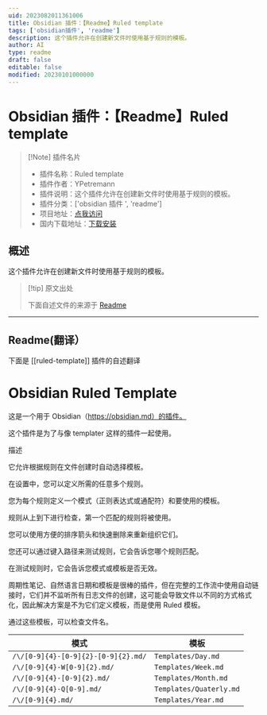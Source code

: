 ```yaml
---
uid: 2023082011361006
title: Obsidian 插件：【Readme】Ruled template
tags: ['obsidian插件', 'readme']
description: 这个插件允许在创建新文件时使用基于规则的模板。
author: AI
type: readme
draft: false
editable: false
modified: 20230101000000
---
```


# Obsidian 插件：【Readme】Ruled template

> [!Note] 插件名片
> - 插件名称：Ruled template
> - 插件作者：YPetremann
> - 插件说明：这个插件允许在创建新文件时使用基于规则的模板。
> - 插件分类：['obsidian 插件 ', 'readme']
> - 项目地址：[点我访问](https://github.com/YPetremann/obsidian-ruled-template)
> - 国内下载地址：[下载安装](https://pkmer.cn/products/plugin/pluginMarket/?ruled-template)

## 概述

这个插件允许在创建新文件时使用基于规则的模板。

> [!tip] 原文出处
>
>下面自述文件的来源于 [Readme](https://ghproxy.net/https://raw.githubusercontent.com/YPetremann/obsidian-ruled-template/master/README.md)
>

---

## Readme(翻译）

下面是 [[ruled-template]] 插件的自述翻译

# Obsidian Ruled Template

这是一个用于 Obsidian（<https://obsidian.md）的插件。>

这个插件是为了与像 templater 这样的插件一起使用。

描述

它允许根据规则在文件创建时自动选择模板。

在设置中，您可以定义所需的任意多个规则。

您为每个规则定义一个模式（正则表达式或通配符）和要使用的模板。

规则从上到下进行检查，第一个匹配的规则将被使用。

您可以使用方便的排序箭头和快速删除来重新组织它们。

您还可以通过键入路径来测试规则，它会告诉您哪个规则匹配。

在测试规则时，它会告诉您模式或模板是否无效。

周期性笔记、自然语言日期和模板是很棒的插件，但在完整的工作流中使用自动链接时，它们并不监听所有日志文件的创建，这可能会导致文件以不同的方式格式化，因此解决方案是不为它们定义模板，而是使用 Ruled 模板。

通过这些模板，可以检查文件名。

| 模式                               | 模板                   |
|-------------------------------------|-------------------------|
| `/\/[0-9]{4}-[0-9]{2}-[0-9]{2}.md/` | `Templates/Day.md`      |
| `/\/[0-9]{4}-W[0-9]{2}.md/`         | `Templates/Week.md`     |
| `/\/[0-9]{4}-[0-9]{2}.md/`          | `Templates/Month.md`    |
| `/\/[0-9]{4}-Q[0-9].md/`            | `Templates/Quaterly.md` |
| `/\/[0-9]{4}.md/`                   | `Templates/Year.md`     |